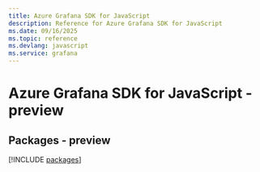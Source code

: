 ```yaml
---
title: Azure Grafana SDK for JavaScript
description: Reference for Azure Grafana SDK for JavaScript
ms.date: 09/16/2025
ms.topic: reference
ms.devlang: javascript
ms.service: grafana
---
```

# Azure Grafana SDK for JavaScript - preview
## Packages - preview
[!INCLUDE [packages](grafana-index.md)]